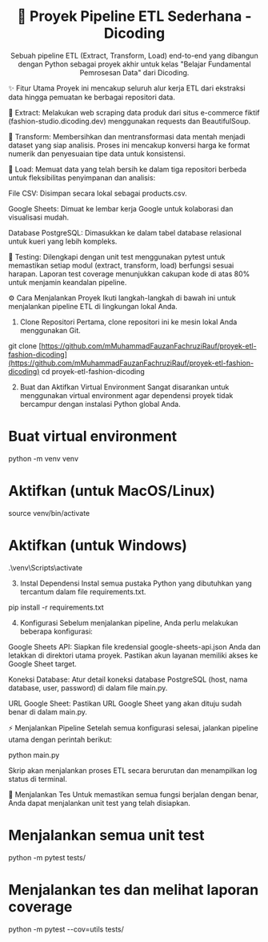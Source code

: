<div align="center">
<h1 align="center">🚀 Proyek Pipeline ETL Sederhana - Dicoding</h1>
<p align="center">
Sebuah pipeline ETL (Extract, Transform, Load) end-to-end yang dibangun dengan Python sebagai proyek akhir untuk kelas "Belajar Fundamental Pemrosesan Data" dari Dicoding.
</p>
</div>

<div align="center">

</div>

✨ Fitur Utama
Proyek ini mencakup seluruh alur kerja ETL dari ekstraksi data hingga pemuatan ke berbagai repositori data.

📄 Extract: Melakukan web scraping data produk dari situs e-commerce fiktif (fashion-studio.dicoding.dev) menggunakan requests dan BeautifulSoup.

🔄 Transform: Membersihkan dan mentransformasi data mentah menjadi dataset yang siap analisis. Proses ini mencakup konversi harga ke format numerik dan penyesuaian tipe data untuk konsistensi.

💾 Load: Memuat data yang telah bersih ke dalam tiga repositori berbeda untuk fleksibilitas penyimpanan dan analisis:

File CSV: Disimpan secara lokal sebagai products.csv.

Google Sheets: Dimuat ke lembar kerja Google untuk kolaborasi dan visualisasi mudah.

Database PostgreSQL: Dimasukkan ke dalam tabel database relasional untuk kueri yang lebih kompleks.

🧪 Testing: Dilengkapi dengan unit test menggunakan pytest untuk memastikan setiap modul (extract, transform, load) berfungsi sesuai harapan. Laporan test coverage menunjukkan cakupan kode di atas 80% untuk menjamin keandalan pipeline.

⚙️ Cara Menjalankan Proyek
Ikuti langkah-langkah di bawah ini untuk menjalankan pipeline ETL di lingkungan lokal Anda.

1. Clone Repositori
Pertama, clone repositori ini ke mesin lokal Anda menggunakan Git.

git clone [https://github.com/mMuhammadFauzanFachruziRauf/proyek-etl-fashion-dicoding](https://github.com/mMuhammadFauzanFachruziRauf/proyek-etl-fashion-dicoding)
cd proyek-etl-fashion-dicoding

2. Buat dan Aktifkan Virtual Environment
Sangat disarankan untuk menggunakan virtual environment agar dependensi proyek tidak bercampur dengan instalasi Python global Anda.

# Buat virtual environment
python -m venv venv

# Aktifkan (untuk MacOS/Linux)
source venv/bin/activate

# Aktifkan (untuk Windows)
.\venv\Scripts\activate

3. Instal Dependensi
Instal semua pustaka Python yang dibutuhkan yang tercantum dalam file requirements.txt.

pip install -r requirements.txt

4. Konfigurasi
Sebelum menjalankan pipeline, Anda perlu melakukan beberapa konfigurasi:

Google Sheets API: Siapkan file kredensial google-sheets-api.json Anda dan letakkan di direktori utama proyek. Pastikan akun layanan memiliki akses ke Google Sheet target.

Koneksi Database: Atur detail koneksi database PostgreSQL (host, nama database, user, password) di dalam file main.py.

URL Google Sheet: Pastikan URL Google Sheet yang akan dituju sudah benar di dalam main.py.

⚡ Menjalankan Pipeline
Setelah semua konfigurasi selesai, jalankan pipeline utama dengan perintah berikut:

python main.py

Skrip akan menjalankan proses ETL secara berurutan dan menampilkan log status di terminal.

🧪 Menjalankan Tes
Untuk memastikan semua fungsi berjalan dengan benar, Anda dapat menjalankan unit test yang telah disiapkan.

# Menjalankan semua unit test
python -m pytest tests/

# Menjalankan tes dan melihat laporan coverage
python -m pytest --cov=utils tests/

